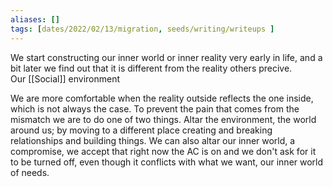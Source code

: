 ```yaml
---
aliases: []
tags: [dates/2022/02/13/migration, seeds/writing/writeups ]
---
```

 
We start constructing our inner world or inner reality very early in life, and a bit later we find out that it is different from the reality others precive.  
Our [[Social]] environment 

We are more comfortable when the reality outside reflects the one inside, which is not always the case. To prevent the pain that comes from the mismatch we are to do one of two things. Altar the environment, the world around us; by moving to a different place creating and breaking relationships and building things. We can also altar our inner world, a compromise, we accept that right now the AC is on and we don't ask for it to be turned off, even though it conflicts with what we want, our inner world of needs.
